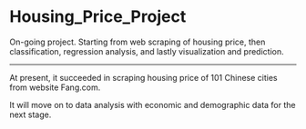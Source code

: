 # Housing_Price_Project
On-going project. Starting from web scraping of housing price, then classification, regression analysis, and lastly visualization and prediction. 
 
***
At present, it succeeded in scraping housing price of 101 Chinese cities from website Fang.com.

It will move on to data analysis with economic and demographic data for the next stage.
